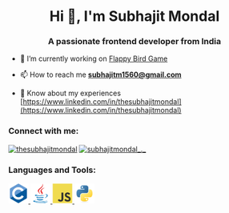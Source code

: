 <h1 align="center">Hi 👋, I'm Subhajit Mondal</h1>
<h3 align="center">A passionate frontend developer from India</h3>

- 🔭 I’m currently working on [Flappy Bird Game](https://flapyourbird.tiiny.site)

- 📫 How to reach me **subhajitm1560@gmail.com**

- 📄 Know about my experiences [https://www.linkedin.com/in/thesubhajitmondal](https://www.linkedin.com/in/thesubhajitmondal)

<h3 align="left">Connect with me:</h3>
<p align="left">
<a href="https://linkedin.com/in/thesubhajitmondal" target="blank"><img align="center" src="https://raw.githubusercontent.com/rahuldkjain/github-profile-readme-generator/master/src/images/icons/Social/linked-in-alt.svg" alt="thesubhajitmondal" height="30" width="40" /></a>
<a href="https://instagram.com/subhajitmondal_._" target="blank"><img align="center" src="https://raw.githubusercontent.com/rahuldkjain/github-profile-readme-generator/master/src/images/icons/Social/instagram.svg" alt="subhajitmondal_._" height="30" width="40" /></a>
</p>

<h3 align="left">Languages and Tools:</h3>
<p align="left"> <a href="https://www.cprogramming.com/" target="_blank" rel="noreferrer"> <img src="https://raw.githubusercontent.com/devicons/devicon/master/icons/c/c-original.svg" alt="c" width="40" height="40"/> </a> <a href="https://www.java.com" target="_blank" rel="noreferrer"> <img src="https://raw.githubusercontent.com/devicons/devicon/master/icons/java/java-original.svg" alt="java" width="40" height="40"/> </a> <a href="https://developer.mozilla.org/en-US/docs/Web/JavaScript" target="_blank" rel="noreferrer"> <img src="https://raw.githubusercontent.com/devicons/devicon/master/icons/javascript/javascript-original.svg" alt="javascript" width="40" height="40"/> </a> <a href="https://www.python.org" target="_blank" rel="noreferrer"> <img src="https://raw.githubusercontent.com/devicons/devicon/master/icons/python/python-original.svg" alt="python" width="40" height="40"/> </a> </p>
